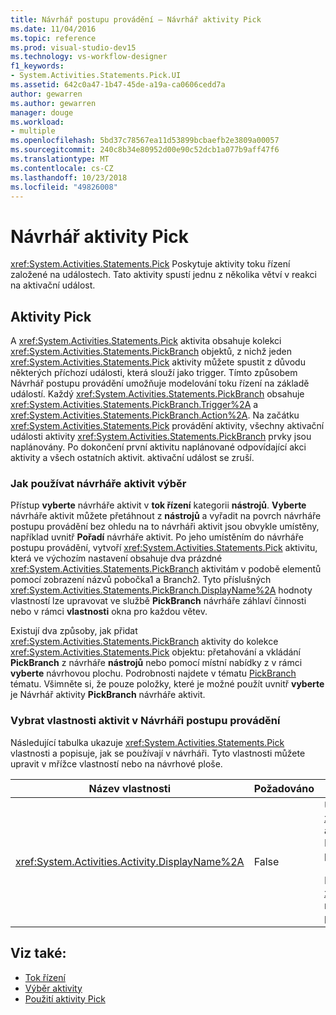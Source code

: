 ```yaml
---
title: Návrhář postupu provádění – Návrhář aktivity Pick
ms.date: 11/04/2016
ms.topic: reference
ms.prod: visual-studio-dev15
ms.technology: vs-workflow-designer
f1_keywords:
- System.Activities.Statements.Pick.UI
ms.assetid: 642c0a47-1b47-45de-a19a-ca0606cedd7a
author: gewarren
ms.author: gewarren
manager: douge
ms.workload:
- multiple
ms.openlocfilehash: 5bd37c78567ea11d53899bcbaefb2e3809a00057
ms.sourcegitcommit: 240c8b34e80952d00e90c52dcb1a077b9aff47f6
ms.translationtype: MT
ms.contentlocale: cs-CZ
ms.lasthandoff: 10/23/2018
ms.locfileid: "49826008"
---
```

# <a name="pick-activity-designer"></a>Návrhář aktivity Pick

<xref:System.Activities.Statements.Pick> Poskytuje aktivity toku řízení založené na událostech. Tato aktivity spustí jednu z několika větví v reakci na aktivační událost.

## <a name="the-pick-activity"></a>Aktivity Pick

A <xref:System.Activities.Statements.Pick> aktivita obsahuje kolekci <xref:System.Activities.Statements.PickBranch> objektů, z nichž jeden <xref:System.Activities.Statements.Pick> aktivity můžete spustit z důvodu některých příchozí události, která slouží jako trigger. Tímto způsobem Návrhář postupu provádění umožňuje modelování toku řízení na základě událostí. Každý <xref:System.Activities.Statements.PickBranch> obsahuje <xref:System.Activities.Statements.PickBranch.Trigger%2A> a <xref:System.Activities.Statements.PickBranch.Action%2A>. Na začátku <xref:System.Activities.Statements.Pick> provádění aktivity, všechny aktivační události aktivity <xref:System.Activities.Statements.PickBranch> prvky jsou naplánovány. Po dokončení první aktivitu naplánované odpovídající akci aktivity a všech ostatních aktivit. aktivační událost se zruší.

### <a name="how-to-use-the-pick-activity-designer"></a>Jak používat návrháře aktivit výběr

Přístup **vyberte** návrháře aktivit v **tok řízení** kategorii **nástrojů**. **Vyberte** návrháře aktivit můžete přetáhnout z **nástrojů** a vyřadit na povrch návrháře postupu provádění bez ohledu na to návrháři aktivit jsou obvykle umístěny, například uvnitř  **Pořadí** návrháře aktivit. Po jeho umístěním do návrháře postupu provádění, vytvoří <xref:System.Activities.Statements.Pick> aktivitu, která ve výchozím nastavení obsahuje dva prázdné <xref:System.Activities.Statements.PickBranch> aktivitám v podobě elementů pomocí zobrazení názvů pobočka1 a Branch2. Tyto příslušných <xref:System.Activities.Statements.PickBranch.DisplayName%2A> hodnoty vlastností lze upravovat ve službě **PickBranch** návrháře záhlaví činnosti nebo v rámci **vlastnosti** okna pro každou větev.

Existují dva způsoby, jak přidat <xref:System.Activities.Statements.PickBranch> aktivity do kolekce <xref:System.Activities.Statements.Pick> objektu: přetahování a vkládání **PickBranch** z návrháře **nástrojů** nebo pomocí místní nabídky z v rámci **vyberte** návrhovou plochu. Podrobnosti najdete v tématu [PickBranch](../workflow-designer/pickbranch-activity-designer.md) tématu. Všimněte si, že pouze položky, které je možné použít uvnitř **vyberte** je Návrhář aktivity **PickBranch** návrháře aktivit.

### <a name="pick-activity-properties-in-the-workflow-designer"></a>Vybrat vlastnosti aktivit v Návrháři postupu provádění

Následující tabulka ukazuje <xref:System.Activities.Statements.Pick> vlastnosti a popisuje, jak se používají v návrháři. Tyto vlastnosti můžete upravit v mřížce vlastností nebo na návrhové ploše.

|Název vlastnosti|Požadováno|Použití|
|-|--------------|-|
|<xref:System.Activities.Activity.DisplayName%2A>|False|Určuje popisný název <xref:System.Activities.Statements.Pick> návrháře aktivit v záhlaví. Výchozí hodnota je výběr. Hodnotu lze upravit v mřížce vlastností nebo přímo v hlavičce návrháře aktivit.<br /><br /> I když <xref:System.Activities.Activity.DisplayName%2A> není bezpodmínečně nutné, je osvědčeným postupem je použití jednoho.|

## <a name="see-also"></a>Viz také:

- [Tok řízení](../workflow-designer/control-flow-activity-designers.md)
- [Výběr aktivity](/dotnet/framework/windows-workflow-foundation/pick-activity)
- [Použití aktivity Pick](/dotnet/framework/windows-workflow-foundation/samples/using-the-pick-activity)